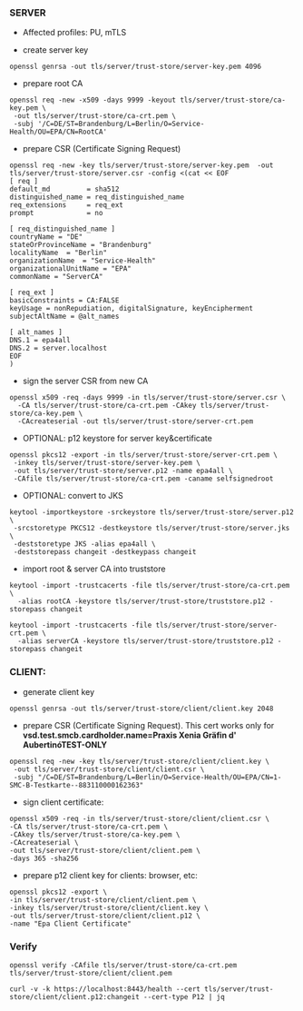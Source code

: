 ### SERVER

* Affected profiles: PU, mTLS

* create server key
```
openssl genrsa -out tls/server/trust-store/server-key.pem 4096
```

* prepare root CA
```
openssl req -new -x509 -days 9999 -keyout tls/server/trust-store/ca-key.pem \
 -out tls/server/trust-store/ca-crt.pem \
 -subj '/C=DE/ST=Brandenburg/L=Berlin/O=Service-Health/OU=EPA/CN=RootCA'
```

* prepare CSR (Certificate Signing Request)
```
openssl req -new -key tls/server/trust-store/server-key.pem  -out tls/server/trust-store/server.csr -config <(cat << EOF
[ req ]
default_md         = sha512
distinguished_name = req_distinguished_name
req_extensions     = req_ext
prompt             = no

[ req_distinguished_name ]
countryName = "DE"
stateOrProvinceName = "Brandenburg"
localityName  = "Berlin"
organizationName  = "Service-Health"
organizationalUnitName = "EPA"
commonName = "ServerCA"

[ req_ext ]
basicConstraints = CA:FALSE
keyUsage = nonRepudiation, digitalSignature, keyEncipherment
subjectAltName = @alt_names

[ alt_names ]
DNS.1 = epa4all
DNS.2 = server.localhost
EOF
)
```

* sign the server CSR from new CA
```
openssl x509 -req -days 9999 -in tls/server/trust-store/server.csr \
  -CA tls/server/trust-store/ca-crt.pem -CAkey tls/server/trust-store/ca-key.pem \
  -CAcreateserial -out tls/server/trust-store/server-crt.pem
```

* OPTIONAL: p12 keystore for server key&certificate
```
openssl pkcs12 -export -in tls/server/trust-store/server-crt.pem \
 -inkey tls/server/trust-store/server-key.pem \
 -out tls/server/trust-store/server.p12 -name epa4all \
 -CAfile tls/server/trust-store/ca-crt.pem -caname selfsignedroot
```

* OPTIONAL: convert to JKS
```
keytool -importkeystore -srckeystore tls/server/trust-store/server.p12 \
 -srcstoretype PKCS12 -destkeystore tls/server/trust-store/server.jks \
 -deststoretype JKS -alias epa4all \
 -deststorepass changeit -destkeypass changeit
```

* import root & server CA into truststore
```
keytool -import -trustcacerts -file tls/server/trust-store/ca-crt.pem \
  -alias rootCA -keystore tls/server/trust-store/truststore.p12 -storepass changeit

keytool -import -trustcacerts -file tls/server/trust-store/server-crt.pem \
  -alias serverCA -keystore tls/server/trust-store/truststore.p12 -storepass changeit
```

### CLIENT:

* generate client key
```
openssl genrsa -out tls/server/trust-store/client/client.key 2048
```

* prepare CSR (Certificate Signing Request).
This cert works only for **vsd.test.smcb.cardholder.name=Praxis Xenia Gräfin d' AubertinóTEST-ONLY**
```
openssl req -new -key tls/server/trust-store/client/client.key \
 -out tls/server/trust-store/client/client.csr \
 -subj "/C=DE/ST=Brandenburg/L=Berlin/O=Service-Health/OU=EPA/CN=1-SMC-B-Testkarte--883110000162363"
```

* sign client certificate:
```
openssl x509 -req -in tls/server/trust-store/client/client.csr \
-CA tls/server/trust-store/ca-crt.pem \
-CAkey tls/server/trust-store/ca-key.pem \
-CAcreateserial \
-out tls/server/trust-store/client/client.pem \
-days 365 -sha256
```

* prepare p12 client key for clients: browser, etc:
```
openssl pkcs12 -export \
-in tls/server/trust-store/client/client.pem \
-inkey tls/server/trust-store/client/client.key \
-out tls/server/trust-store/client/client.p12 \
-name "Epa Client Certificate"
```

### Verify
```
openssl verify -CAfile tls/server/trust-store/ca-crt.pem tls/server/trust-store/client/client.pem
```

```
curl -v -k https://localhost:8443/health --cert tls/server/trust-store/client/client.p12:changeit --cert-type P12 | jq
```